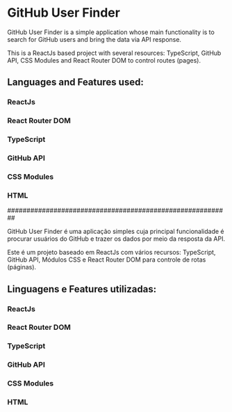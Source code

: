# GitHub User Finder

GitHub User Finder is a simple application whose main functionality is to search for GitHub users and bring the data via API response.

This is a ReactJs based project with several resources: TypeScript, GitHub API, CSS Modules and React Router DOM to control routes (pages).

## Languages and Features used:

### ReactJs

### React Router DOM

### TypeScript

### GitHub API

### CSS Modules

### HTML

##########################################################

GitHub User Finder é uma aplicação simples cuja principal funcionalidade é procurar usuários do GitHub e trazer os dados por meio da resposta da API.

Este é um projeto baseado em ReactJs com vários recursos: TypeScript, GitHub API, Módulos CSS e React Router DOM para controle de rotas (páginas).

## Linguagens e Features utilizadas:

### ReactJs

### React Router DOM

### TypeScript

### GitHub API

### CSS Modules

### HTML